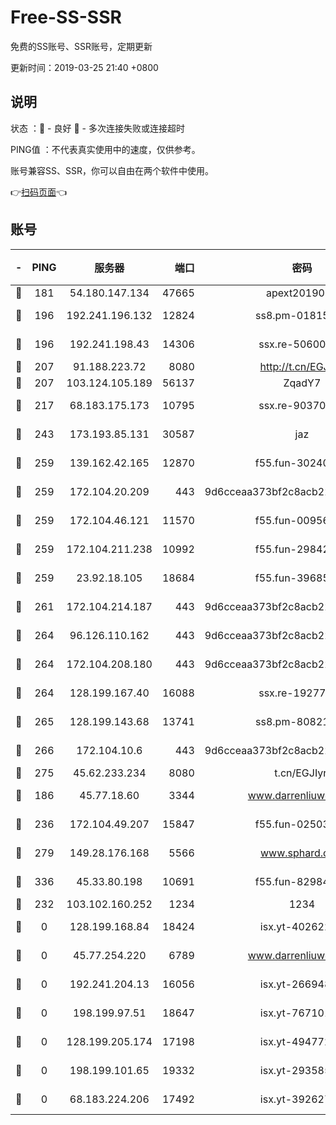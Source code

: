 # Free-SS-SSR

免费的SS账号、SSR账号，定期更新

更新时间：2019-03-25 21:40 +0800

## 说明

状态     ：🙂 - 良好 🙁 - 多次连接失败或连接超时

PING值   ：不代表真实使用中的速度，仅供参考。

账号兼容SS、SSR，你可以自由在两个软件中使用。

👉[扫码页面](https://liesauer.github.io/Free-SS-SSR/)👈

## 账号

|-|PING|服务器|端口|密码|加密方式|区域|
|:----:|:----:|:-----:|-----:|:----:|:----:|:----:|
|🙂|181|54.180.147.134|47665|apext2019001|chacha20|KR|
|🙂|196|192.241.196.132|12824|ss8.pm-01815174|aes-256-cfb|US|
|🙂|196|192.241.198.43|14306|ssx.re-50600808|aes-256-cfb|US|
|🙂|207|91.188.223.72|8080|http://t.cn/EGJIyrl|rc4-md5|RU|
|🙂|207|103.124.105.189|56137|ZqadY7|chacha20|CN|
|🙂|217|68.183.175.173|10795|ssx.re-90370518|aes-256-cfb|US|
|🙂|243|173.193.85.131|30587|jaz|aes-256-cfb|US|
|🙂|259|139.162.42.165|12870|f55.fun-30240273|aes-256-cfb|SG|
|🙂|259|172.104.20.209|443|9d6cceaa373bf2c8acb22e60b6a58be6|aes-256-cfb|US|
|🙂|259|172.104.46.121|11570|f55.fun-00956881|aes-256-cfb|SG|
|🙂|259|172.104.211.238|10992|f55.fun-29842586|aes-256-cfb|US|
|🙂|259|23.92.18.105|18684|f55.fun-39685048|aes-256-cfb|US|
|🙂|261|172.104.214.187|443|9d6cceaa373bf2c8acb22e60b6a58be6|aes-256-cfb|US|
|🙂|264|96.126.110.162|443|9d6cceaa373bf2c8acb22e60b6a58be6|aes-256-cfb|US|
|🙂|264|172.104.208.180|443|9d6cceaa373bf2c8acb22e60b6a58be6|aes-256-cfb|US|
|🙂|264|128.199.167.40|16088|ssx.re-19277467|aes-256-cfb|SG|
|🙂|265|128.199.143.68|13741|ss8.pm-80821206|aes-256-cfb|SG|
|🙂|266|172.104.10.6|443|9d6cceaa373bf2c8acb22e60b6a58be6|aes-256-cfb|US|
|🙂|275|45.62.233.234|8080|t.cn/EGJIyrl|rc4-md5|CA|
|🙂|186|45.77.18.60|3344|www.darrenliuwei.com|aes-256-cfb|JP|
|🙂|236|172.104.49.207|15847|f55.fun-02503787|aes-256-cfb|SG|
|🙂|279|149.28.176.168|5566|www.sphard.com|aes-256-cfb|AU|
|🙂|336|45.33.80.198|10691|f55.fun-82984972|aes-256-cfb|US|
|🙁|232|103.102.160.252|1234|1234|rc4-md5|JP|
|🙁|0|128.199.168.84|18424|isx.yt-40262228|aes-256-cfb|SG|
|🙁|0|45.77.254.220|6789|www.darrenliuwei.com|aes-256-cfb|SG|
|🙁|0|192.241.204.13|16056|isx.yt-26694898|aes-256-cfb|US|
|🙁|0|198.199.97.51|18647|isx.yt-76710107|aes-256-cfb|US|
|🙁|0|128.199.205.174|17198|isx.yt-49477216|aes-256-cfb|SG|
|🙁|0|198.199.101.65|19332|isx.yt-29358597|aes-256-cfb|US|
|🙁|0|68.183.224.206|17492|isx.yt-39262764|aes-256-cfb|SG|
